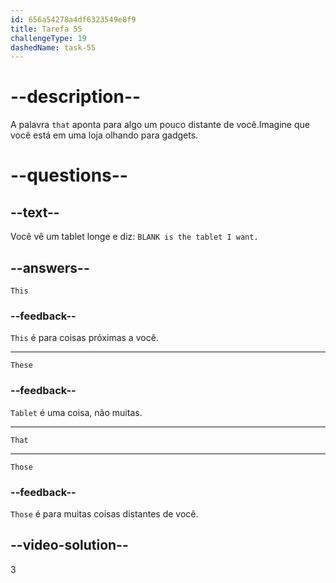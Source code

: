 ```yaml
---
id: 656a54278a4df6323549e8f9
title: Tarefa 55
challengeType: 19
dashedName: task-55
---
```


# --description--

A palavra `that` aponta para algo um pouco distante de você.Imagine que você está em uma loja olhando para gadgets.

# --questions--

## --text--

Você vê um tablet longe e diz: `BLANK is the tablet I want.`

## --answers--

`This`

### --feedback--

`This` é para coisas próximas a você.

---

`These`

### --feedback--

`Tablet` é uma coisa, não muitas.

---

`That`

---

`Those`

### --feedback--

`Those` é para muitas coisas distantes de você.

## --video-solution--

3
